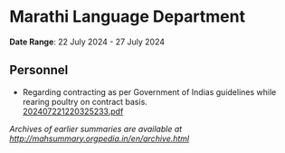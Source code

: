 # Marathi Language Department

**Date Range**: 22 July 2024 - 27 July 2024


## Personnel
- Regarding contracting as per Government of Indias guidelines while rearing poultry on contract basis.\
  [202407221220325233.pdf](https://gr.maharashtra.gov.in/Site/Upload/Government%20Resolutions/English/202407221220325233.pdf)


*Archives of earlier summaries are available at http://mahsummary.orgpedia.in/en/archive.html*